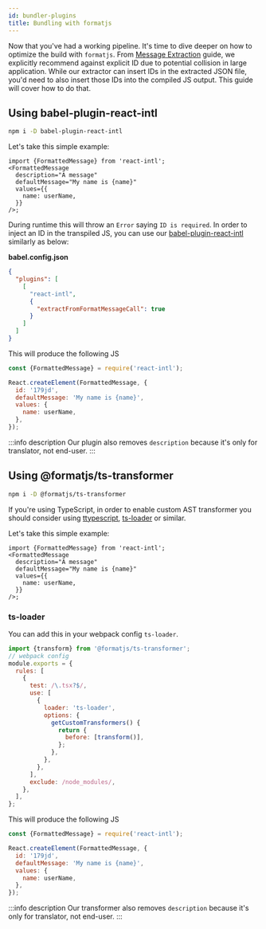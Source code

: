 ```yaml
---
id: bundler-plugins
title: Bundling with formatjs
---
```


Now that you've had a working pipeline. It's time to dive deeper on how to optimize the build with `formatjs`. From [Message Extraction](../getting-started/message-extraction.md) guide, we explicitly recommend against explicit ID due to potential collision in large application. While our extractor can insert IDs in the extracted JSON file, you'd need to also insert those IDs into the compiled JS output. This guide will cover how to do that.

## Using babel-plugin-react-intl

```sh
npm i -D babel-plugin-react-intl
```

Let's take this simple example:

```tsx
import {FormattedMessage} from 'react-intl';
<FormattedMessage
  description="A message"
  defaultMessage="My name is {name}"
  values={{
    name: userName,
  }}
/>;
```

During runtime this will throw an `Error` saying `ID is required`. In order to inject an ID in the transpiled JS, you can use our [babel-plugin-react-intl](../tooling/babel-plugin.md) similarly as below:

**babel.config.json**

```json
{
  "plugins": [
    [
      "react-intl",
      {
        "extractFromFormatMessageCall": true
      }
    ]
  ]
}
```

This will produce the following JS

```js
const {FormattedMessage} = require('react-intl');

React.createElement(FormattedMessage, {
  id: '179jd',
  defaultMessage: 'My name is {name}',
  values: {
    name: userName,
  },
});
```

:::info description
Our plugin also removes `description` because it's only for translator, not end-user.
:::

## Using @formatjs/ts-transformer

```sh
npm i -D @formatjs/ts-transformer
```

If you're using TypeScript, in order to enable custom AST transformer you should consider using [ttypescript](https://github.com/cevek/ttypescript), [ts-loader](https://github.com/TypeStrong/ts-loader) or similar.

Let's take this simple example:

```tsx
import {FormattedMessage} from 'react-intl';
<FormattedMessage
  description="A message"
  defaultMessage="My name is {name}"
  values={{
    name: userName,
  }}
/>;
```

### ts-loader

You can add this in your webpack config `ts-loader`.

```js
import {transform} from '@formatjs/ts-transformer';
// webpack config
module.exports = {
  rules: [
    {
      test: /\.tsx?$/,
      use: [
        {
          loader: 'ts-loader',
          options: {
            getCustomTransformers() {
              return {
                before: [transform()],
              };
            },
          },
        },
      ],
      exclude: /node_modules/,
    },
  ],
};
```

This will produce the following JS

```js
const {FormattedMessage} = require('react-intl');

React.createElement(FormattedMessage, {
  id: '179jd',
  defaultMessage: 'My name is {name}',
  values: {
    name: userName,
  },
});
```

:::info description
Our transformer also removes `description` because it's only for translator, not end-user.
:::
